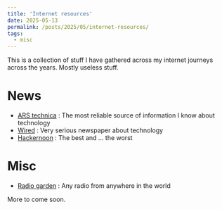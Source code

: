 ```yaml
---
title: 'Internet resources'
date: 2025-05-13
permalink: /posts/2025/05/internet-resources/
tags:
  - misc
---
```


This is a collection of stuff I have gathered across my internet journeys across the years. Mostly useless stuff.

News
======

- [ARS technica](https://arstechnica.com/) : The most reliable source of information I know about technology
- [Wired](https://www.wired.com/) : Very serious newspaper about technology
- [Hackernoon](https://hackernoon.com/) : The best and ... the worst

Misc
======

- [Radio garden](https://radio.garden) : Any radio from anywhere in the world

More to come soon.